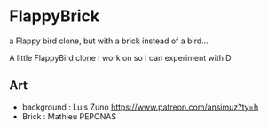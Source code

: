 # FlappyBrick
a Flappy bird clone, but with a brick instead of a bird...

A little FlappyBird clone I work on so I can experiment with D

## Art
- background : Luis Zuno https://www.patreon.com/ansimuz?ty=h
- Brick : Mathieu PEPONAS

